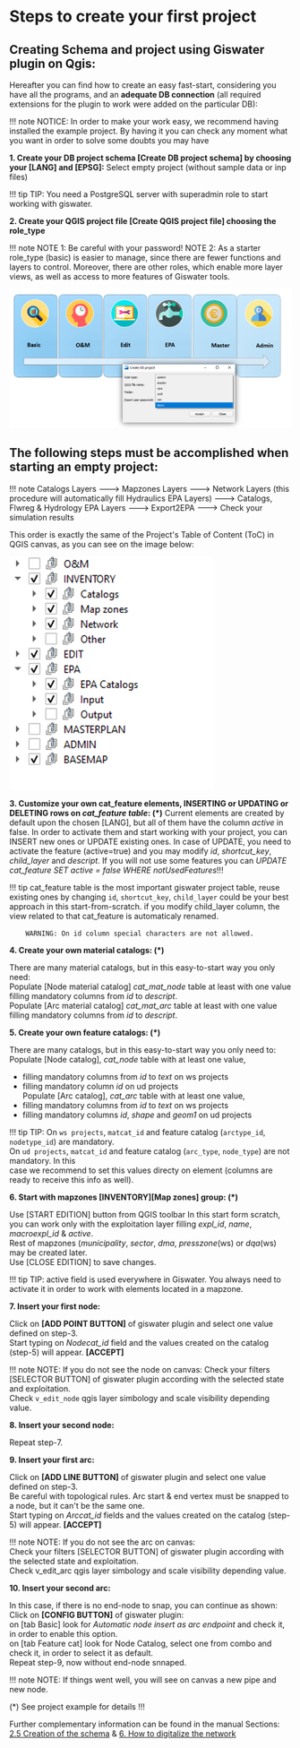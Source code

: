 <script>
    var style = document.createElement('style');
    style.innerHTML = `
        .wy-nav-content {
            width: 100% !important;
            max-width: 100% !important;
            margin: 0 auto !important;
        }
    `;
    document.head.appendChild(style);
</script>


# Steps to create your first project

## Creating Schema and project using Giswater plugin on Qgis:

Hereafter you can find how to create an easy fast-start, considering you have all the programs, and an **adequate DB connection** (all required extensions for the plugin to work were added on the particular DB):

!!! note
       NOTICE: In order to make your work easy, we recommend having installed the example project.
        By having it you can check any moment what you want in order to solve some doubts you may have

**1. Create your DB project schema [Create DB project schema] by choosing your [LANG] and [EPSG]:**
Select empty project (without sample data or inp files)

!!! tip
       TIP: You need a PostgreSQL server with superadmin role to start working with giswater.

**2. Create your QGIS project file [Create QGIS project file] choosing the role_type**

!!! note
        NOTE 1: Be careful with your password!
        NOTE 2: As a starter role_type (basic) is easier to manage, since there are fewer functions and layers to control. Moreover, there are other roles, which enable more layer views, as well as access to more features of Giswater tools.

![Description of the image](assets\figure1_roles_projects.png)

## The following steps must be accomplished when starting an empty project:

!!! note
    Catalogs Layers ---> Mapzones Layers ---> Network Layers (this procedure will automatically fill 
    Hydraulics  EPA Layers) ---> Catalogs, Flwreg & Hydrology EPA Layers --->  Export2EPA ---> Check your
    simulation results

This order is exactly the same of the Project's Table of Content (ToC) in QGIS canvas, as you can see on the image below:

![Description of the image](assets\figure2_TOCGIWATER.png)

**3. Customize your own cat_feature elements, INSERTING or UPDATING or DELETING rows on *cat_feature table*: (*)**
Current elements are created by default upon the chosen [LANG], but all of them have the column *active* in false.
In order to activate them and start working with your project, you can INSERT new ones or UPDATE existing ones.
In case of UPDATE, you need to activate the feature (active=true) and you may modify *id*, *shortcut_key*, *child_layer* and *descript*.
If you will not use some features you can *UPDATE cat_feature SET active = false WHERE notUsedFeatures*!!!

!!! tip
        cat_feature table is the most important giswater project table, reuse existing ones by changing  `id`, 
        `shortcut_key`, `child_layer` could be your best approach in this start-from-scratch.
        if you modify child_layer column, the view related to that cat_feature is automaticaly renamed. 

        WARNING: On id column special characters are not allowed.

**4. Create your own material catalogs: (*)**

There are many material catalogs, but in this easy-to-start way you only need:  
Populate [Node material catalog] *cat_mat_node* table at least with one value filling mandatory columns from *id* to *descript*.    
Populate [Arc material catalog] *cat_mat_arc* table at least with one value filling mandatory columns from *id* to *descript*.

**5. Create your own feature catalogs: (*)**

There are many catalogs, but in this easy-to-start way you only need to:    
Populate [Node catalog], *cat_node* table with at least one value,  
- filling mandatory columns from *id* to *text* on ws projects  
- filling mandatory column *id* on ud projects  
Populate [Arc catalog], *cat_arc* table with at least one value,    
- filling mandatory columns from *id* to *text* on ws projects  
- filling mandatory columns *id*, *shape* and *geom1* on ud projects   

!!! tip
        TIP: On `ws projects`, `matcat_id` and feature catalog (`arctype_id`, `nodetype_id`) are mandatory.  
        On `ud projects`, `matcat_id` and feature catalog (`arc_type`, `node_type`) are not mandatory. In this  
        case we recommend to set this values directy on element (columns are ready to receive this info as well).  

**6. Start with mapzones [INVENTORY][Map zones] group: (*)**

Use [START EDITION] button from QGIS toolbar In this start form scratch, you can work only with the exploitation layer filling *expl_id*, *name*, *macroexpl_id* & *active*.    
Rest of mapzones (*municipality*, *sector*, *dma*, *presszone*(ws) or *dqa*(ws) may be created later.   
Use [CLOSE EDITION] to save changes.

!!! tip
    TIP: active field is used everywhere in Giswater. You always need to activate it in order to 
    work with elements located in a mapzone.

**7. Insert your first node:**

Click on **[ADD POINT BUTTON]** of giswater plugin and select one value defined on step-3.  
Start typing on *Nodecat_id* field and the values created on the catalog (step-5) will appear. **[ACCEPT]**

!!! note
    NOTE: If you do not see the node on canvas:
      Check your filters [SELECTOR BUTTON] of giswater plugin according with the selected state and exploitation.  
      Check `v_edit_node` qgis layer simbology and scale visibility depending value. 
 
**8. Insert your second node:**

Repeat step-7.

**9. Insert your first arc:**

Click on **[ADD LINE BUTTON]** of giswater plugin and select one value defined on step-3.   
Be careful with topological rules. Arc start & end vertex must be snapped to a node, but it can't be the same one.  
Start typing on *Arccat_id* fields and the values created on the catalog (step-5) will appear. **[ACCEPT]**

!!! note
     NOTE: If you do not see the arc on canvas:  
       Check your filters [SELECTOR BUTTON] of giswater plugin according with the selected state and exploitation.  
       Check v_edit_arc qgis layer simbology and scale visibility depending value. 
 
**10. Insert your second arc:**

In this case, if there is no end-node to snap, you can continue as shown:   
Click on **[CONFIG BUTTON]** of giswater plugin:    
on [tab Basic] look for *Automatic node insert as arc endpoint* and check it, in order to enable this option.   
on [tab Feature cat] look for Node Catalog, select one from combo and check it, in order to select it as default.   
Repeat step-9, now without end-node snnaped.   

!!! note
     NOTE: If things went well, you will see on canvas a new pipe and new node. 
 
(*) See project example for details !!!

Further complementary information can be found in the manual Sections: [2.5 Creation of the schema](../../Users_manual/2-Necessary_software/2.Necessary_software.md) & [6. How to digitalize the network](../../Users_manual/6-Digitalization/Digitalize_network.md) 

